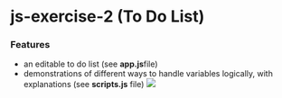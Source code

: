# js-exercise-2 (To Do List)
### Features
- an editable to do list (see **app.js**file)
- demonstrations of different ways to handle variables logically, with explanations (see **scripts.js** file)
![](https://i.imgur.com/daxcmLP.gif)
